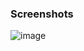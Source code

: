 ### Screenshots 

![image](https://github.com/user-attachments/assets/e4f7247d-0060-4619-86e3-8dc2e0176429)
